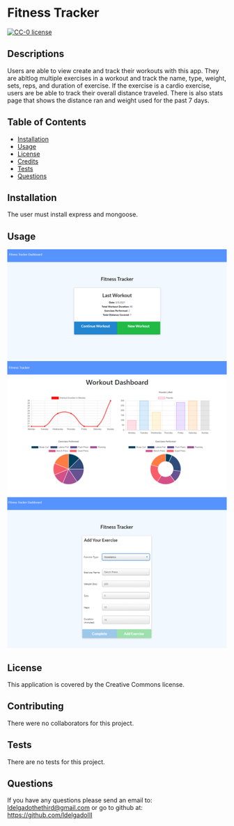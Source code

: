 # Fitness Tracker
  
  [![CC-0 license](https://img.shields.io/badge/License-CC--0-blue.svg)](https://creativecommons.org/licenses/by-nd/4.0)
  ## Descriptions

  Users are able to view create and track their workouts with this app. They are abltlog multiple exercises in a workout and track the name, type, weight, sets, reps, and duration of exercise. If the exercise is a cardio exercise, users are be able to track their overall distance traveled. There is also stats page that shows the distance ran and weight used for the past 7 days.

  ## Table of Contents

  * [Installation](#installation)
  * [Usage](#usage)
  * [License](#license)
  * [Credits](#contributing)
  * [Tests](#tests)
  * [Questions](#questions)
    
  ## Installation
  
  The user must install express and mongoose.
  
  ## Usage

  ![Home Page](public/images/home.PNG)
  ![Stats](public/images/stats.PNG)
  ![Create](public/images/create.PNG)

  ## License

  This application is covered by the Creative Commons license.

  ## Contributing

  There were no collaborators for this project.

  ## Tests

  There are no tests for this project.

  ## Questions

  If you have any questions please send an email to: ldelgadothethird@gmail.com or go to github at: https://github.com/ldelgadoIII

